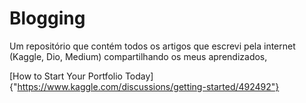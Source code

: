 # Blogging
Um repositório que contém todos os artigos que escrevi pela internet (Kaggle, Dio, Medium) compartilhando os meus aprendizados,

[How to Start Your Portfolio Today]{"https://www.kaggle.com/discussions/getting-started/492492"}
